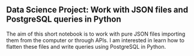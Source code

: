 ## Data Science Project: Work with JSON files and PostgreSQL queries in Python

The aim of this short notebook is to work with pure JSON files importing them from the computer or through APIs. I am interested in learn how to flatten these files and write queries using PostgreSQL in Python.
